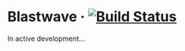 # Blastwave &middot; [![Build Status](https://travis-ci.org/0exp/blastwave.svg?branch=master)](https://travis-ci.org/0exp/blastwave)

In active development...
